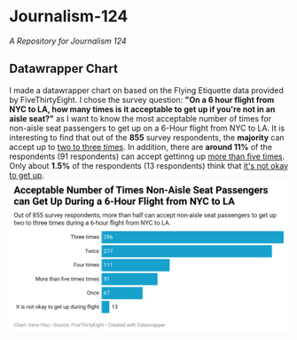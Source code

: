 # Journalism-124
*A Repository for Journalism 124*
## Datawrapper Chart
I made a datawrapper chart on based on the Flying Etiquette data provided by FiveThirtyEight. 
I chose the survey question: **"On a 6 hour flight from NYC to LA, how many times is it acceptable to get up if you're not in an aisle seat?"** as I want to know the most acceptable number of times for non-aisle seat passengers to get up on a 6-Hour flight from NYC to LA. 
It is interesting to find that out of the **855** survey respondents, the **majority** can accept up to <ins>two to three times</ins>. In addition, there are **around 11%** of the respondents (91 respondents) can accept gettinng up <ins>more than five times</ins>. Only about **1.5%** of the respondents (13 respondents) think that <ins>it's not okay to get up</ins>.
![This is a data wrapper chart](Datawrapper.png)
